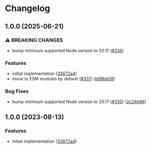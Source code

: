 # Changelog

## 1.0.0 (2025-06-21)


### ⚠ BREAKING CHANGES

* bump minimum supported Node version to 20.17 ([#335](https://github.com/freakyfelt/env-parser/issues/335))

### Features

* initial implementation ([33672a4](https://github.com/freakyfelt/env-parser/commit/33672a42159a129c0861ddc2b330a4cda0291ada))
* move to ESM modules by default ([#337](https://github.com/freakyfelt/env-parser/issues/337)) ([b99bb58](https://github.com/freakyfelt/env-parser/commit/b99bb58686d353447dbdc5bdeb0140f6268278cd))


### Bug Fixes

* bump minimum supported Node version to 20.17 ([#335](https://github.com/freakyfelt/env-parser/issues/335)) ([2c24b66](https://github.com/freakyfelt/env-parser/commit/2c24b66cf658915c258df9db83211a71f83e7287))

## 1.0.0 (2023-08-13)


### Features

* initial implementation ([33672a4](https://github.com/freakyfelt/env-parser/commit/33672a42159a129c0861ddc2b330a4cda0291ada))
